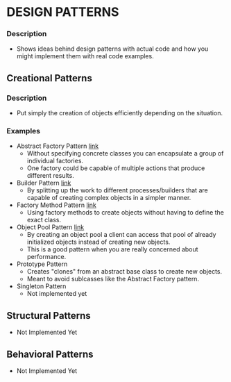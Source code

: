 # DESIGN PATTERNS

### Description
- Shows ideas behind design patterns with actual code and how you might implement them with real code examples.

## Creational Patterns
### Description
* Put simply the creation of objects efficiently depending on the situation.

### Examples
* Abstract Factory Pattern [link](https://github.com/arffdev/design-patterns/tree/master/CreationalDesignPatterns/AbstractFactoryPattern)
	* Without specifying concrete classes you can encapsulate a group of individual factories.
	* One factory could be capable of multiple actions that produce different results.
* Builder Pattern [link](https://github.com/arffdev/design-patterns/tree/master/CreationalDesignPatterns/BuilderPattern)
	* By splitting up the work to different processes/builders that are capable of creating complex objects in a simpler manner.
* Factory Method Pattern [link](https://github.com/arffdev/design-patterns/tree/master/CreationalDesignPatterns/FactoryMethodPattern)
	* Using factory methods to create objects without having to define the exact class.
* Object Pool Pattern [link](https://github.com/arffdev/design-patterns/tree/master/CreationalDesignPatterns/ObjectPoolPattern)
	* By creating an object pool a client can access that pool of already initialized objects instead of creating new objects.
	* This is a good pattern when you are really concerned about performance.
* Prototype Pattern
	* Creates "clones" from an abstract base class to create new objects.
	* Meant to avoid sublcasses like the Abstract Factory pattern.
* Singleton Pattern
	* Not implemented yet

## Structural Patterns
* Not Implemented Yet

## Behavioral Patterns
* Not Implemented Yet
